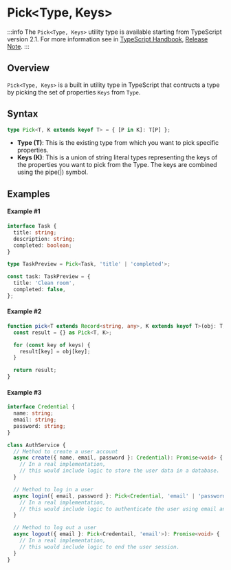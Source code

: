 # Pick\<Type, Keys>

:::info
The `Pick<Type, Keys>` utility type is available starting from TypeScript version 2.1. For more information see in [TypeScript Handbook](https://www.typescriptlang.org/docs/handbook/utility-types.html#picktype-keys), [Release Note](https://www.typescriptlang.org/docs/handbook/release-notes/typescript-2-1.html#partial-readonly-record-and-pick).
:::

## Overview

`Pick<Type, Keys>` is a built in utility type in TypeScript that contructs a type by picking the set of properties `Keys` from `Type`.

## Syntax

```ts
type Pick<T, K extends keyof T> = { [P in K]: T[P] };
```

- **Type (T)**: This is the existing type from which you want to pick specific properties.
- **Keys (K)**: This is a union of string literal types representing the keys of the properties you want to pick from the Type. The keys are combined using the pipe(|) symbol.

## Examples

#### Example #1

```ts
interface Task {
  title: string;
  description: string;
  completed: boolean;
}

type TaskPreview = Pick<Task, 'title' | 'completed'>;

const task: TaskPreview = {
  title: 'Clean room',
  completed: false,
};
```

#### Example #2

```ts
function pick<T extends Record<string, any>, K extends keyof T>(obj: T, keys: K[]): Pick<T, K> {
  const result = {} as Pick<T, K>;

  for (const key of keys) {
    result[key] = obj[key];
  }

  return result;
}
```

#### Example #3

```ts
interface Credential {
  name: string;
  email: string;
  password: string;
}

class AuthService {
  // Method to create a user account
  async create({ name, email, password }: Credential): Promise<void> {
    // In a real implementation,
    // this would include logic to store the user data in a database.
  }

  // Method to log in a user
  async login({ email, password }: Pick<Credential, 'email' | 'password'>): Promise<void> {
    // In a real implementation,
    // this would include logic to authenticate the user using email and password.
  }

  // Method to log out a user
  async logout({ email }: Pick<Credentail, 'email'>): Promise<void> {
    // In a real implementation,
    // this would include logic to end the user session.
  }
}
```
